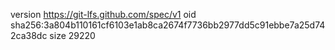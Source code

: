 version https://git-lfs.github.com/spec/v1
oid sha256:3a804b110161cf6103e1ab8ca2674f7736bb2977dd5c91ebbe7a25d742ca38dc
size 29220
